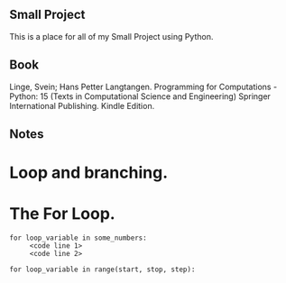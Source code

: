 ## Small Project
This is a place for all of my Small Project using Python.

## Book
Linge, Svein; Hans Petter Langtangen.
Programming for Computations - Python: 15 (Texts in Computational Science and Engineering)
Springer International Publishing. Kindle Edition.

## Notes
# Loop and branching.
# The For Loop.
```
for loop_variable in some_numbers:
     <code line 1>
     <code line 2>
```

```
for loop_variable in range(start, stop, step):
```